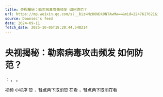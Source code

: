 ```yaml
---
title: 央视揭秘：勒索病毒攻击频发 如何防范？
url: https://mp.weixin.qq.com/s?__biz=MzU0NDk0NTAwMw==&mid=2247617621&idx=1&sn=e8ac08884e6fc0384a79389f1847e749
source: Doonsec's feed
date: 2024-09-11
fetch_date: 2025-10-06T18:20:44.548214
---
```


# 央视揭秘：勒索病毒攻击频发 如何防范？

：
，
。

视频
小程序
赞
，轻点两下取消赞
在看
，轻点两下取消在看